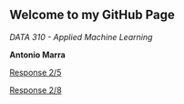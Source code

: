 ## Welcome to my GitHub Page

*DATA 310 - Applied Machine Learning*

**Antonio Marra**


[Response 2/5](https://github.com/antoniomarra8/DATA310/exercise1.html)  
  
[Response 2/8](https://github.com/antoniomarra8/DATA310/exercise2.html) 
